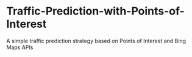 # Traffic-Prediction-with-Points-of-Interest
A simple traffic prediction strategy based on Points of Interest and Bing Maps APIs
